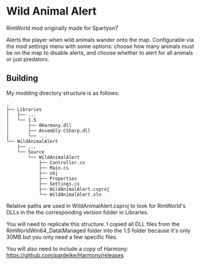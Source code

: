 # Wild Animal Alert
RimWorld mod originally made for Spartyon7

Alerts the player when wild animals wander onto the map. Configurable via the mod settings menu with some options: choose how many animals must be on the map to disable alerts, and choose whether to alert for all animals or just predators.

## Building

My modding directory structure is as follows:

```
.
├── Libraries
│   ├── ...
│   └── 1.5
|       ├── 0Harmony.dll
│       ├── Assembly-CSharp.dll
|       └── ...
└── WildAnimalAlert
    ├── ...
    └── Source
        └── WildAnimalAlert
            ├── Controller.cs
            ├── Main.cs
            ├── obj
            ├── Properties
            ├── Settings.cs
            ├── WildAnimalAlert.csproj
            └── WildAnimalAlert.sln
```

Relative paths are used in WildAnimalAlert.csproj to look for RimWorld's DLLs in the the corresponding version folder in Libraries.

You will need to replicate this structure. I copied all DLL files from the RimWorldWin64_Data\Managed folder into the 1.5 folder because it's only 30MB but you only need a few specific files.

You will also need to include a copy of Harmony: https://github.com/pardeike/Harmony/releases